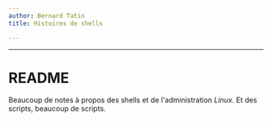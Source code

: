 ```yaml
---
author: Bernard Tatin
title: Histoires de shells

---
```


---
# README

Beaucoup de notes à propos des shells et de l'administration _Linux_. Et des scripts, beaucoup de scripts.
